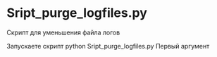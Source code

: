 # Sript_purge_logfiles.py
Скрипт для уменьшения файла логов

Запускаете скрипт python Sript_purge_logfiles.py Первый аргумент
